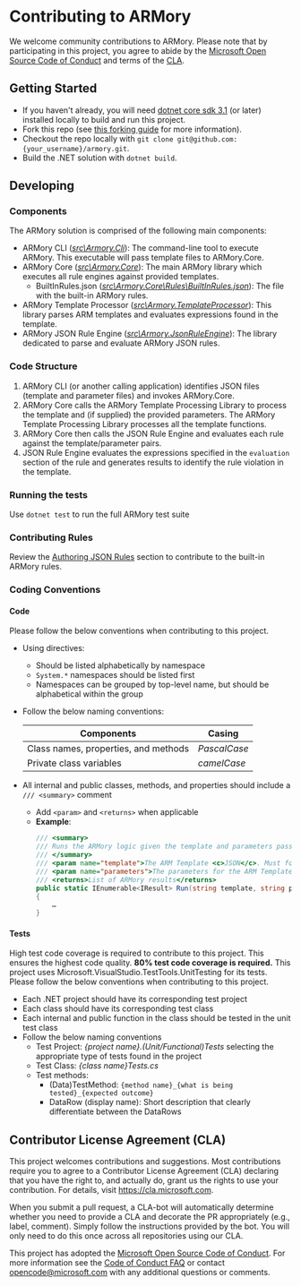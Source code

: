 # Contributing to ARMory
We welcome community contributions to ARMory. Please note that by participating in this project, you agree to abide by the [Microsoft Open Source Code of Conduct](https://opensource.microsoft.com/codeofconduct/)  and terms of the [CLA](#contributor-license-agreement-(cla)).

## Getting Started
* If you haven't already, you will need [dotnet core sdk 3.1](https://dotnet.microsoft.com/download) (or later) installed locally to build and run this project.
* Fork this repo (see [this forking guide](https://guides.github.com/activities/forking/) for more information).
* Checkout the repo locally with `git clone git@github.com:{your_username}/armory.git`.
* Build the .NET solution with `dotnet build`.
 
## Developing
 
### Components
The ARMory solution is comprised of the following main components:
* ARMory CLI (*[src\Armory.Cli](./src/Armory.Cli)*): The command-line tool to execute ARMory. This executable will pass template files to ARMory.Core.
* ARMory Core (*[src\Armory.Core](./src/Armory.Core)*): The main ARMory library which executes all rule engines against provided templates.
  * BuiltInRules.json (*[src\Armory.Core\Rules\BuiltInRules.json](./src/Armory.Core/Rules/BuiltInRules.json)*): The file with the built-in ARMory rules.
* ARMory Template Processor (*[src\Armory.TemplateProcessor](./src/Armory.TemplateProcessor)*): This library parses ARM templates and evaluates expressions found in the template.
* ARMory JSON Rule Engine (*[src\Armory.JsonRuleEngine](./src/Armory.JsonRuleEngine)*): The library dedicated to parse and evaluate ARMory JSON rules.
 
### Code Structure
1. ARMory CLI (or another calling application) identifies JSON files (template and parameter files) and invokes ARMory.Core.
2. ARMory Core calls the ARMory Template Processing Library to process the template and (if supplied) the provided parameters. The ARMory Template Processing Library processes all the template functions.
3. ARMory Core then calls the JSON Rule Engine and evaluates each rule against the template/parameter pairs.
4. JSON Rule Engine evaluates the expressions specified in the `evaluation` section of the rule and generates results to identify the rule violation in the template.
 
### Running the tests
Use `dotnet test` to run the full ARMory test suite

### Contributing Rules
Review the [Authoring JSON Rules](./docs/authoring-json-rules.md) section to contribute to the built-in ARMory rules.

### Coding Conventions

#### Code
Please follow the below conventions when contributing to this project.
* Using directives:
  * Should be listed alphabetically by namespace
  * `System.*` namespaces should be listed first
  * Namespaces can be grouped by top-level name, but should be alphabetical within the group
* Follow the below naming conventions:

    | Components | Casing |
    | --- | --- |
    | Class names, properties, and methods | *PascalCase* |
    | Private class variables | *camelCase* |

* All internal and public classes, methods, and properties should include a `/// <summary>` comment 
  * Add `<param>` and `<returns>` when applicable
  * **Example**:
    ``` C#
    /// <summary>
    /// Runs the ARMory logic given the template and parameters passed to it
    /// </summary>
    /// <param name="template">The ARM Template <c>JSON</c>. Must follow this schema: https://schema.management.azure.com/schemas/2019-04-01/deploymentTemplate.json#</param>
    /// <param name="parameters">The parameters for the ARM Template <c>JSON</c></param>
    /// <returns>List of ARMory results</returns>
    public static IEnumerable<IResult> Run(string template, string parameters = null)
    {
        …
    }
    ```
#### Tests
High test code coverage is required to contribute to this project. This ensures the highest code quality. **80% test code coverage is required.** This project uses Microsoft.VisualStudio.TestTools.UnitTesting for its tests. 
Please follow the below conventions when contributing to this project.
* Each .NET project should have its corresponding test project
* Each class should have its corresponding test class
* Each internal and public function in the class should be tested in the unit test class
* Follow the below naming conventions
  * Test Project: *{project name}.(Unit/Functional)Tests* selecting the appropriate type of tests found in the project
  * Test Class: *{class name}Tests.cs*
  * Test methods:
    * (Data)TestMethod: `{method name}_{what is being tested}_{expected outcome}`
    * DataRow (display name): Short description that clearly differentiate between the DataRows

## Contributor License Agreement (CLA)
This project welcomes contributions and suggestions. Most contributions require you to
agree to a Contributor License Agreement (CLA) declaring that you have the right to,
and actually do, grant us the rights to use your contribution. For details, visit
https://cla.microsoft.com.

When you submit a pull request, a CLA-bot will automatically determine whether you need
to provide a CLA and decorate the PR appropriately (e.g., label, comment). Simply follow the
instructions provided by the bot. You will only need to do this once across all repositories using our CLA.

This project has adopted the [Microsoft Open Source Code of Conduct](https://opensource.microsoft.com/codeofconduct/).
For more information see the [Code of Conduct FAQ](https://opensource.microsoft.com/codeofconduct/faq/)
or contact [opencode@microsoft.com](mailto:opencode@microsoft.com) with any additional questions or comments.
